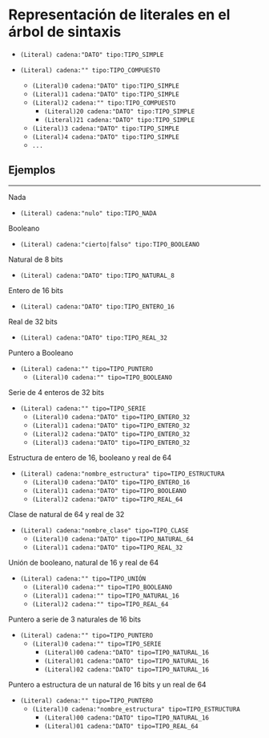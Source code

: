 # Representación de literales en el árbol de sintaxis

- `(Literal) cadena:"DATO" tipo:TIPO_SIMPLE`

- `(Literal) cadena:"" tipo:TIPO_COMPUESTO`
  - `(Literal)0 cadena:"DATO" tipo:TIPO_SIMPLE`
  - `(Literal)1 cadena:"DATO" tipo:TIPO_SIMPLE`
  - `(Literal)2 cadena:"" tipo:TIPO_COMPUESTO`
    - `(Literal)20 cadena:"DATO" tipo:TIPO_SIMPLE`
    - `(Literal)21 cadena:"DATO" tipo:TIPO_SIMPLE`
  - `(Literal)3 cadena:"DATO" tipo:TIPO_SIMPLE`
  - `(Literal)4 cadena:"DATO" tipo:TIPO_SIMPLE`
  - `...`

## Ejemplos

---

Nada

- `(Literal) cadena:"nulo" tipo:TIPO_NADA`

Booleano

- `(Literal) cadena:"cierto|falso" tipo:TIPO_BOOLEANO`

Natural de 8 bits

- `(Literal) cadena:"DATO" tipo:TIPO_NATURAL_8`

Entero de 16 bits

- `(Literal) cadena:"DATO" tipo:TIPO_ENTERO_16`

Real de 32 bits

- `(Literal) cadena:"DATO" tipo:TIPO_REAL_32`

Puntero a Booleano

- `(Literal) cadena:"" tipo=TIPO_PUNTERO`
  - `(Literal)0 cadena:"" tipo=TIPO_BOOLEANO`

Serie de 4 enteros de 32 bits

- `(Literal) cadena:"" tipo=TIPO_SERIE`
  - `(Literal)0 cadena:"DATO" tipo=TIPO_ENTERO_32`
  - `(Literal)1 cadena:"DATO" tipo=TIPO_ENTERO_32`
  - `(Literal)2 cadena:"DATO" tipo=TIPO_ENTERO_32`
  - `(Literal)3 cadena:"DATO" tipo=TIPO_ENTERO_32`

Estructura de entero de 16, booleano y real de 64

- `(Literal) cadena:"nombre_estructura" tipo=TIPO_ESTRUCTURA`
  - `(Literal)0 cadena:"DATO" tipo=TIPO_ENTERO_16`
  - `(Literal)1 cadena:"DATO" tipo=TIPO_BOOLEANO`
  - `(Literal)2 cadena:"DATO" tipo=TIPO_REAL_64`

Clase de natural de 64 y real de 32

- `(Literal) cadena:"nombre_clase" tipo=TIPO_CLASE`
  - `(Literal)0 cadena:"DATO" tipo=TIPO_NATURAL_64`
  - `(Literal)1 cadena:"DATO" tipo=TIPO_REAL_32`

Unión de booleano, natural de 16 y real de 64

- `(Literal) cadena:"" tipo=TIPO_UNIÓN`
  - `(Literal)0 cadena:"" tipo=TIPO_BOOLEANO`
  - `(Literal)1 cadena:"" tipo=TIPO_NATURAL_16`
  - `(Literal)2 cadena:"" tipo=TIPO_REAL_64`

Puntero a serie de 3 naturales de 16 bits

- `(Literal) cadena:"" tipo=TIPO_PUNTERO`
  - `(Literal)0 cadena:"" tipo=TIPO_SERIE`
    - `(Literal)00 cadena:"DATO" tipo=TIPO_NATURAL_16`
    - `(Literal)01 cadena:"DATO" tipo=TIPO_NATURAL_16`
    - `(Literal)02 cadena:"DATO" tipo=TIPO_NATURAL_16`

Puntero a estructura de un natural de 16 bits y un real de 64

- `(Literal) cadena:"" tipo=TIPO_PUNTERO`
  - `(Literal)0 cadena:"nombre_estructura" tipo=TIPO_ESTRUCTURA`
    - `(Literal)00 cadena:"DATO" tipo=TIPO_NATURAL_16`
    - `(Literal)01 cadena:"DATO" tipo=TIPO_REAL_64`
